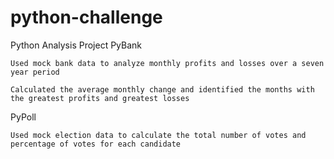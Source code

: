 # python-challenge

Python Analysis Project
PyBank

    Used mock bank data to analyze monthly profits and losses over a seven year period

    Calculated the average monthly change and identified the months with the greatest profits and greatest losses

PyPoll

    Used mock election data to calculate the total number of votes and percentage of votes for each candidate
